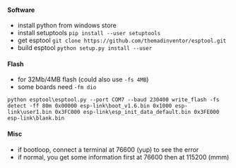 #### Software
* install python from windows store
* install setuptools `pip install --user setuptools`
* get esptool `git clone https://github.com/themadinventor/esptool.git`
* build esptool `python setup.py install --user`

#### Flash

* for 32Mb/4MB flash (could also use `-fs 4MB`)
* some boards need `-fm dio`
```
python esptool\esptool.py --port COM7 --baud 230400 write_flash -fs detect -ff 80m 0x00000 esp-link\boot_v1.6.bin 0x1000 esp-link\user1.bin 0x3FC000 esp-link\esp_init_data_default.bin 0x3FE000 esp-link\blank.bin
```

#### Misc
* if bootloop, connect a terminal at 76600 (yup) to see the error
* if normal, you get some information first at 76600 then at 115200 (mmm)
